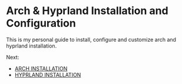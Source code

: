 # Arch & Hyprland Installation and Configuration

This is my personal guide to install, configure and customize arch and hyprland
installation.

Next:
- [ARCH INSTALLATION](./ARCH-INSTALLATION.md)
- [HYPRLAND INSTALLATION](./HYPRLAND-INSTALLATION.md)